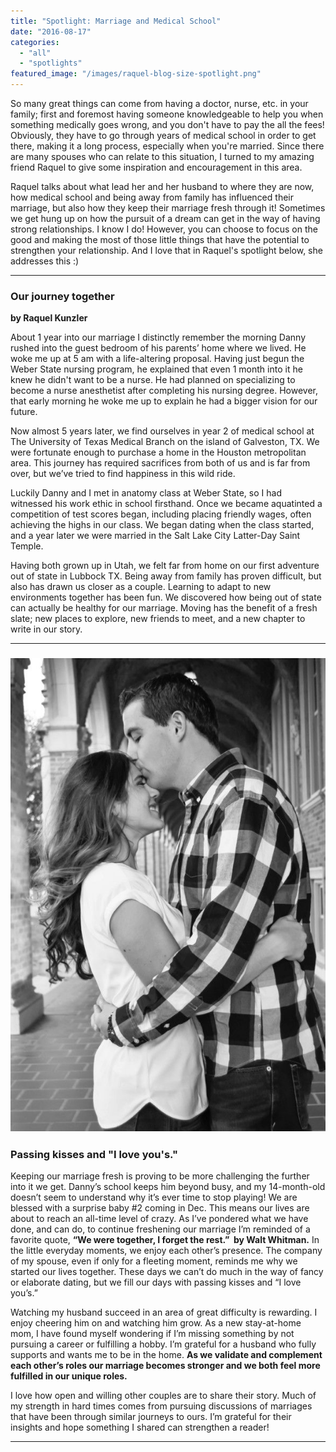 ```yaml
---
title: "Spotlight: Marriage and Medical School"
date: "2016-08-17"
categories: 
  - "all"
  - "spotlights"
featured_image: "/images/raquel-blog-size-spotlight.png"
---
```


So many great things can come from having a doctor, nurse, etc. in your family; first and foremost having someone knowledgeable to help you when something medically goes wrong, and you don't have to pay the all the fees! Obviously, they have to go through years of medical school in order to get there, making it a long process, especially when you're married. Since there are many spouses who can relate to this situation, I turned to my amazing friend Raquel to give some inspiration and encouragement in this area.

Raquel talks about what lead her and her husband to where they are now, how medical school and being away from family has influenced their marriage, but also how they keep their marriage fresh through it! Sometimes we get hung up on how the pursuit of a dream can get in the way of having strong relationships. I know I do! However, you can choose to focus on the good and making the most of those little things that have the potential to strengthen your relationship. And I love that in Raquel's spotlight below, she addresses this :)

* * *

### Our journey together

**by Raquel Kunzler**

About 1 year into our marriage I distinctly remember the morning Danny rushed into the guest bedroom of his parents’ home where we lived. He woke me up at 5 am with a life-altering proposal. Having just begun the Weber State nursing program, he explained that even 1 month into it he knew he didn't want to be a nurse. He had planned on specializing to become a nurse anesthetist after completing his nursing degree. However, that early morning he woke me up to explain he had a bigger vision for our future.

Now almost 5 years later, we find ourselves in year 2 of medical school at The University of Texas Medical Branch on the island of Galveston, TX. We were fortunate enough to purchase a home in the Houston metropolitan area. This journey has required sacrifices from both of us and is far from over, but we’ve tried to find happiness in this wild ride.

Luckily Danny and I met in anatomy class at Weber State, so I had witnessed his work ethic in school firsthand. Once we became aquatinted a competition of test scores began, including placing friendly wages, often achieving the highs in our class. We began dating when the class started, and a year later we were married in the Salt Lake City Latter-Day Saint Temple.

Having both grown up in Utah, we felt far from home on our first adventure out of state in Lubbock TX. Being away from family has proven difficult, but also has drawn us closer as a couple. Learning to adapt to new environments together has been fun. We discovered how being out of state can actually be healthy for our marriage. Moving has the benefit of a fresh slate; new places to explore, new friends to meet, and a new chapter to write in our story.

* * *

### ![newlywed advice, newlywed help, relating to newlyweds, relating to other couples, other couples' stories, stories from couples, learning from married couples, learning from couples, marriage advice, marriage help, marriage inspiration, living in texas married life in texas, doctor married life, med student married life, being married to a med student](/images/dsc_0131.jpg)

### Passing kisses and "I love you's."

Keeping our marriage fresh is proving to be more challenging the further into it we get. Danny’s school keeps him beyond busy, and my 14-month-old doesn’t seem to understand why it’s ever time to stop playing! We are blessed with a surprise baby #2 coming in Dec. This means our lives are about to reach an all-time level of crazy. As I’ve pondered what we have done, and can do, to continue freshening our marriage I’m reminded of a favorite quote, **“We were together, I forget the rest.”  by Walt Whitman.** In the little everyday moments, we enjoy each other’s presence. The company of my spouse, even if only for a fleeting moment, reminds me why we started our lives together. These days we can’t do much in the way of fancy or elaborate dating, but we fill our days with passing kisses and “I love you’s.”

Watching my husband succeed in an area of great difficulty is rewarding. I enjoy cheering him on and watching him grow. As a new stay-at-home mom, I have found myself wondering if I’m missing something by not pursuing a career or fulfilling a hobby. I’m grateful for a husband who fully supports and wants me to be in the home. **As we validate and complement each other’s roles our marriage becomes stronger and we both feel more fulfilled in our unique roles.**

I love how open and willing other couples are to share their story. Much of my strength in hard times comes from pursuing discussions of marriages that have been through similar journeys to ours. I’m grateful for their insights and hope something I shared can strengthen a reader!

* * *
